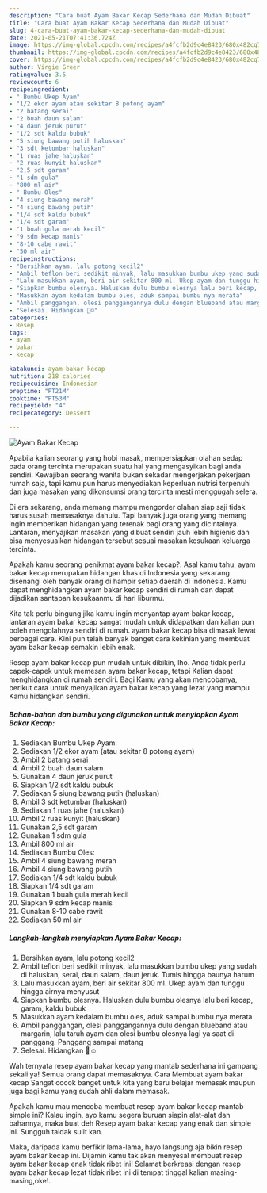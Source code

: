 ```yaml
---
description: "Cara buat Ayam Bakar Kecap Sederhana dan Mudah Dibuat"
title: "Cara buat Ayam Bakar Kecap Sederhana dan Mudah Dibuat"
slug: 4-cara-buat-ayam-bakar-kecap-sederhana-dan-mudah-dibuat
date: 2021-05-21T07:41:36.724Z
image: https://img-global.cpcdn.com/recipes/a4fcfb2d9c4e8423/680x482cq70/ayam-bakar-kecap-foto-resep-utama.jpg
thumbnail: https://img-global.cpcdn.com/recipes/a4fcfb2d9c4e8423/680x482cq70/ayam-bakar-kecap-foto-resep-utama.jpg
cover: https://img-global.cpcdn.com/recipes/a4fcfb2d9c4e8423/680x482cq70/ayam-bakar-kecap-foto-resep-utama.jpg
author: Virgie Greer
ratingvalue: 3.5
reviewcount: 6
recipeingredient:
- " Bumbu Ukep Ayam"
- "1/2 ekor ayam atau sekitar 8 potong ayam"
- "2 batang serai"
- "2 buah daun salam"
- "4 daun jeruk purut"
- "1/2 sdt kaldu bubuk"
- "5 siung bawang putih haluskan"
- "3 sdt ketumbar haluskan"
- "1 ruas jahe haluskan"
- "2 ruas kunyit haluskan"
- "2,5 sdt garam"
- "1 sdm gula"
- "800 ml air"
- " Bumbu Oles"
- "4 siung bawang merah"
- "4 siung bawang putih"
- "1/4 sdt kaldu bubuk"
- "1/4 sdt garam"
- "1 buah gula merah kecil"
- "9 sdm kecap manis"
- "8-10 cabe rawit"
- "50 ml air"
recipeinstructions:
- "Bersihkan ayam, lalu potong kecil2"
- "Ambil teflon beri sedikit minyak, lalu masukkan bumbu ukep yang sudah di haluskan, serai, daun salam, daun jeruk. Tumis hingga baunya harum"
- "Lalu masukkan ayam, beri air sekitar 800 ml. Ukep ayam dan tunggu hingga airnya menyusut"
- "Siapkan bumbu olesnya. Haluskan dulu bumbu olesnya lalu beri kecap, garam, kaldu bubuk"
- "Masukkan ayam kedalam bumbu oles, aduk sampai bumbu nya merata"
- "Ambil panggangan, olesi panggangannya dulu dengan blueband atau margarin, lalu taruh ayam dan olesi bumbu olesnya lagi ya saat di panggang. Panggang sampai matang"
- "Selesai. Hidangkan 👏☺️"
categories:
- Resep
tags:
- ayam
- bakar
- kecap

katakunci: ayam bakar kecap 
nutrition: 218 calories
recipecuisine: Indonesian
preptime: "PT21M"
cooktime: "PT53M"
recipeyield: "4"
recipecategory: Dessert

---
```



![Ayam Bakar Kecap](https://img-global.cpcdn.com/recipes/a4fcfb2d9c4e8423/680x482cq70/ayam-bakar-kecap-foto-resep-utama.jpg)

Apabila kalian seorang yang hobi masak, mempersiapkan olahan sedap pada orang tercinta merupakan suatu hal yang mengasyikan bagi anda sendiri. Kewajiban seorang  wanita bukan sekadar mengerjakan pekerjaan rumah saja, tapi kamu pun harus menyediakan keperluan nutrisi terpenuhi dan juga masakan yang dikonsumsi orang tercinta mesti menggugah selera.

Di era  sekarang, anda memang mampu mengorder olahan siap saji tidak harus susah memasaknya dahulu. Tapi banyak juga orang yang memang ingin memberikan hidangan yang terenak bagi orang yang dicintainya. Lantaran, menyajikan masakan yang dibuat sendiri jauh lebih higienis dan bisa menyesuaikan hidangan tersebut sesuai masakan kesukaan keluarga tercinta. 



Apakah kamu seorang penikmat ayam bakar kecap?. Asal kamu tahu, ayam bakar kecap merupakan hidangan khas di Indonesia yang sekarang disenangi oleh banyak orang di hampir setiap daerah di Indonesia. Kamu dapat menghidangkan ayam bakar kecap sendiri di rumah dan dapat dijadikan santapan kesukaanmu di hari liburmu.

Kita tak perlu bingung jika kamu ingin menyantap ayam bakar kecap, lantaran ayam bakar kecap sangat mudah untuk didapatkan dan kalian pun boleh mengolahnya sendiri di rumah. ayam bakar kecap bisa dimasak lewat berbagai cara. Kini pun telah banyak banget cara kekinian yang membuat ayam bakar kecap semakin lebih enak.

Resep ayam bakar kecap pun mudah untuk dibikin, lho. Anda tidak perlu capek-capek untuk memesan ayam bakar kecap, tetapi Kalian dapat menghidangkan di rumah sendiri. Bagi Kamu yang akan mencobanya, berikut cara untuk menyajikan ayam bakar kecap yang lezat yang mampu Kamu hidangkan sendiri.

<!--inarticleads1-->

##### Bahan-bahan dan bumbu yang digunakan untuk menyiapkan Ayam Bakar Kecap:

1. Sediakan  Bumbu Ukep Ayam:
1. Sediakan 1/2 ekor ayam (atau sekitar 8 potong ayam)
1. Ambil 2 batang serai
1. Ambil 2 buah daun salam
1. Gunakan 4 daun jeruk purut
1. Siapkan 1/2 sdt kaldu bubuk
1. Sediakan 5 siung bawang putih (haluskan)
1. Ambil 3 sdt ketumbar (haluskan)
1. Sediakan 1 ruas jahe (haluskan)
1. Ambil 2 ruas kunyit (haluskan)
1. Gunakan 2,5 sdt garam
1. Gunakan 1 sdm gula
1. Ambil 800 ml air
1. Sediakan  Bumbu Oles:
1. Ambil 4 siung bawang merah
1. Ambil 4 siung bawang putih
1. Sediakan 1/4 sdt kaldu bubuk
1. Siapkan 1/4 sdt garam
1. Gunakan 1 buah gula merah kecil
1. Siapkan 9 sdm kecap manis
1. Gunakan 8-10 cabe rawit
1. Sediakan 50 ml air




<!--inarticleads2-->

##### Langkah-langkah menyiapkan Ayam Bakar Kecap:

1. Bersihkan ayam, lalu potong kecil2
1. Ambil teflon beri sedikit minyak, lalu masukkan bumbu ukep yang sudah di haluskan, serai, daun salam, daun jeruk. Tumis hingga baunya harum
1. Lalu masukkan ayam, beri air sekitar 800 ml. Ukep ayam dan tunggu hingga airnya menyusut
1. Siapkan bumbu olesnya. Haluskan dulu bumbu olesnya lalu beri kecap, garam, kaldu bubuk
1. Masukkan ayam kedalam bumbu oles, aduk sampai bumbu nya merata
1. Ambil panggangan, olesi panggangannya dulu dengan blueband atau margarin, lalu taruh ayam dan olesi bumbu olesnya lagi ya saat di panggang. Panggang sampai matang
1. Selesai. Hidangkan 👏☺️




Wah ternyata resep ayam bakar kecap yang mantab sederhana ini gampang sekali ya! Semua orang dapat memasaknya. Cara Membuat ayam bakar kecap Sangat cocok banget untuk kita yang baru belajar memasak maupun juga bagi kamu yang sudah ahli dalam memasak.

Apakah kamu mau mencoba membuat resep ayam bakar kecap mantab simple ini? Kalau ingin, ayo kamu segera buruan siapin alat-alat dan bahannya, maka buat deh Resep ayam bakar kecap yang enak dan simple ini. Sungguh taidak sulit kan. 

Maka, daripada kamu berfikir lama-lama, hayo langsung aja bikin resep ayam bakar kecap ini. Dijamin kamu tak akan menyesal membuat resep ayam bakar kecap enak tidak ribet ini! Selamat berkreasi dengan resep ayam bakar kecap lezat tidak ribet ini di tempat tinggal kalian masing-masing,oke!.

